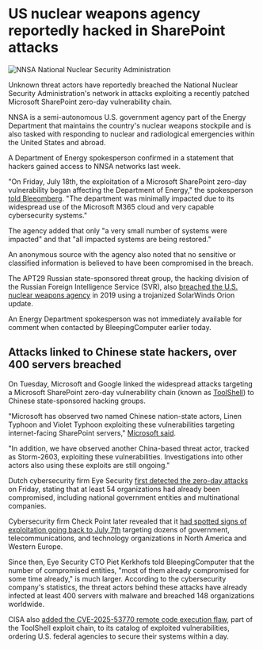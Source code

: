 # US nuclear weapons agency reportedly hacked in SharePoint attacks

![NNSA National Nuclear Security Administration](https://www.bleepstatic.com/content/hl-images/2025/07/23/NNSA.jpg)

Unknown threat actors have reportedly breached the National Nuclear Security Administration's network in attacks exploiting a recently patched Microsoft SharePoint zero-day vulnerability chain.

NNSA is a semi-autonomous U.S. government agency part of the Energy Department that maintains the country's nuclear weapons stockpile and is also tasked with responding to nuclear and radiological emergencies within the United States and abroad.

A Department of Energy spokesperson confirmed in a statement that hackers gained access to NNSA networks last week.

"On Friday, July 18th, the exploitation of a Microsoft SharePoint zero-day vulnerability began affecting the Department of Energy," the spokesperson [told Bleeomberg](https://www.bloomberg.com/news/articles/2025-07-23/us-nuclear-weapons-agency-breached-in-microsoft-sharepoint-hack). "The department was minimally impacted due to its widespread use of the Microsoft M365 cloud and very capable cybersecurity systems."

The agency added that only "a very small number of systems were impacted" and that "all impacted systems are being restored."

An anonymous source with the agency also noted that no sensitive or classified information is believed to have been compromised in the breach.

The APT29 Russian state-sponsored threat group, the hacking division of the Russian Foreign Intelligence Service (SVR), also [breached the U.S. nuclear weapons agency](https://www.bleepingcomputer.com/news/security/solarwinds-hackers-breach-us-nuclear-weapons-agency/) in 2019 using a trojanized SolarWinds Orion update.

An Energy Department spokesperson was not immediately available for comment when contacted by BleepingComputer earlier today.

## Attacks linked to Chinese state hackers, over 400 servers breached

On Tuesday, Microsoft and Google linked the widespread attacks targeting a Microsoft SharePoint zero-day vulnerability chain (known as [ToolShell](https://www.bleepingcomputer.com/tag/toolshell/)) to Chinese state-sponsored hacking groups.

"Microsoft has observed two named Chinese nation-state actors, Linen Typhoon and Violet Typhoon exploiting these vulnerabilities targeting internet-facing SharePoint servers," [Microsoft said](https://www.bleepingcomputer.com/news/security/microsoft-sharepoint-toolshell-attacks-linked-to-chinese-hackers/).

"In addition, we have observed another China-based threat actor, tracked as Storm-2603, exploiting these vulnerabilities. Investigations into other actors also using these exploits are still ongoing."

Dutch cybersecurity firm Eye Security [first detected the zero-day attacks](https://www.bleepingcomputer.com/news/microsoft/microsoft-sharepoint-zero-day-exploited-in-rce-attacks-no-patch-available/) on Friday, stating that at least 54 organizations had already been compromised, including national government entities and multinational companies.

Cybersecurity firm Check Point later revealed that it [had spotted signs of exploitation going back to July 7th](https://blog.checkpoint.com/research/sharepoint-zero-day-cve-2025-53770-actively-exploited-what-security-teams-need-to-know/) targeting dozens of government, telecommunications, and technology organizations in North America and Western Europe.

Since then, Eye Security CTO Piet Kerkhofs told BleepingComputer that the number of compromised entities, "most of them already compromised for some time already," is much larger. According to the cybersecurity company's statistics, the threat actors behind these attacks have already infected at least 400 servers with malware and breached 148 organizations worldwide.

CISA also [added the CVE-2025-53770 remote code execution flaw](https://www.cisa.gov/news-events/alerts/2025/07/20/microsoft-releases-guidance-exploitation-sharepoint-vulnerability-cve-2025-53770), part of the ToolShell exploit chain, to its catalog of exploited vulnerabilities, ordering U.S. federal agencies to secure their systems within a day.